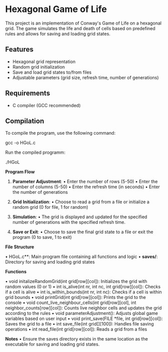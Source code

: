 # Hexagonal Game of Life

This project is an implementation of Conway's Game of Life on a hexagonal grid. The game simulates the life and death of cells based on predefined rules and allows for saving and loading grid states.

## Features

- Hexagonal grid representation
- Random grid initialization
- Save and load grid states to/from files
- Adjustable parameters (grid size, refresh time, number of generations)

## Requirements

- C compiler (GCC recommended)

## Compilation

To compile the program, use the following command:

gcc -o HGoL.c

Run the compiled programm:

./HGoL

**Program Flow**

1. **Parameter Adjustment**:
• Enter the number of rows (5-50)
• Enter the number of columns (5-50)
• Enter the refresh time (in seconds)
• Enter the number of generations

2. **Grid Initialization**:
• Choose to read a grid from a file or initialize a random grid (0 for file, 1 for random)
3. **Simulation**:
• The grid is displayed and updated for the specified number of generations with the specified refresh time.
4. **Save or Exit**:
• Choose to save the final grid state to a file or exit the program (0 to save, 1 to exit)

**File Structure**

• HGoL.c**: Main program file containing all functions and logic
• **saves/**: Directory for saving and loading grid states

**Functions**

• void initalizeRandomGrid(int grid[row][col]): Initializes the grid with random values (0 or 1)
• int is_alive(int nr, int nc, int grid[row][col]): Checks if a cell is alive
• int is_within_bounds(int nr, int nc): Checks if a cell is within grid bounds
• void printGrid(int grid[row][col]): Prints the grid to the console
• void count_live_neighbour_cells(int grid[row][col], int neighbor_counts[row][col]): Counts live neighbor cells and updates the grid according to the rules
• void parameterAdjustment(): Adjusts global game variables based on user input
• void print_save(FILE *file, int grid[row][col]): Saves the grid to a file
• int save_file(int grid[][100]): Handles file saving operations
• int read_file(int grid[row][col]): Reads a grid from a files 

**Notes**
• Ensure the saves directory exists in the same location as the executable for saving and loading grid states.
